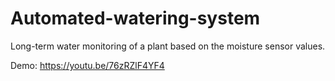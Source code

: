 # Automated-watering-system

Long-term water monitoring of a plant based on the moisture sensor values.

Demo: https://youtu.be/76zRZlF4YF4

